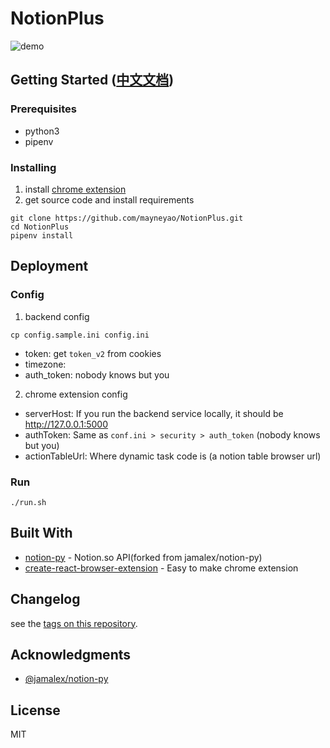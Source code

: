 # NotionPlus

![demo](https://www.notion.so/image/https%3A%2F%2Fs3-us-west-2.amazonaws.com%2Fsecure.notion-static.com%2F0fe2c6e3-d91d-4d76-af29-9e2458d01b8a%2Fnotion_plus_demo.gif)

## Getting Started ([中文文档](https://www.notion.so/gine/a8acca1517e34bdaa60d3fc1d51de425))

### Prerequisites

+ python3
+ pipenv


### Installing

1. install [chrome extension](https://chrome.google.com/webstore/detail/notionplus/mlmicgheiiebfodpmpgcekbhkeipeald)
2. get source code and install requirements
```
git clone https://github.com/mayneyao/NotionPlus.git
cd NotionPlus
pipenv install
```

## Deployment

### Config 

1. backend config 
```
cp config.sample.ini config.ini
```

+ token: get `token_v2` from  cookies 
+ timezone: 
+ auth_token: nobody knows but you

2. chrome extension config

+ serverHost: If you run the backend service locally, it should be http://127.0.0.1:5000
+ authToken: Same as `conf.ini > security > auth_token`  (nobody knows but you)
+ actionTableUrl: Where dynamic task code is (a notion table browser url)

### Run

```
./run.sh 
```

## Built With

* [notion-py](https://github.com/mayneyao/notion-py) - Notion.so API(forked from jamalex/notion-py)
* [create-react-browser-extension](https://github.com/gxvv/create-react-browser-extension) - Easy to make chrome extension


## Changelog

see the [tags on this repository](https://github.com/mayneyao/NotionPlus/tags). 

## Acknowledgments

* [@jamalex/notion-py](https://github.com/jamalex/notion-py)

## License
MIT
